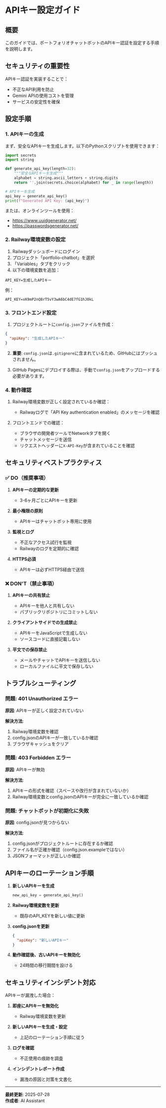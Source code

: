 # APIキー設定ガイド

## 概要

このガイドでは、ポートフォリオチャットボットのAPIキー認証を設定する手順を説明します。

## セキュリティの重要性

APIキー認証を実装することで：
- 不正なAPI利用を防止
- Gemini APIの使用コストを管理
- サービスの安定性を確保

## 設定手順

### 1. APIキーの生成

まず、安全なAPIキーを生成します。以下のPythonスクリプトを使用できます：

```python
import secrets
import string

def generate_api_key(length=32):
    """安全なAPIキーを生成"""
    alphabet = string.ascii_letters + string.digits
    return ''.join(secrets.choice(alphabet) for _ in range(length))

# APIキーを生成
api_key = generate_api_key()
print(f"Generated API Key: {api_key}")
```

または、オンラインツールを使用：
- https://www.uuidgenerator.net/
- https://passwordsgenerator.net/

### 2. Railway環境変数の設定

1. Railwayダッシュボードにログイン
2. プロジェクト「portfolio-chatbot」を選択
3. 「Variables」タブをクリック
4. 以下の環境変数を追加：

```
API_KEY=生成したAPIキー
```

例：
```
API_KEY=xK9mP2nQ8rT5vY3wA6bC4dE7fG1hJ0kL
```

### 3. フロントエンド設定

1. プロジェクトルートに`config.json`ファイルを作成：

```json
{
  "apiKey": "生成したAPIキー"
}
```

2. **重要**: `config.json`は`.gitignore`に含まれているため、GitHubにはプッシュされません。

3. GitHub Pagesにデプロイする際は、手動で`config.json`をアップロードする必要があります。

### 4. 動作確認

1. Railway環境変数が正しく設定されているか確認：
   - Railwayログで「API Key authentication enabled」のメッセージを確認

2. フロントエンドでの確認：
   - ブラウザの開発者ツールでNetworkタブを開く
   - チャットメッセージを送信
   - リクエストヘッダーに`X-API-Key`が含まれていることを確認

## セキュリティベストプラクティス

### ✅ DO（推奨事項）

1. **APIキーの定期的な更新**
   - 3-6ヶ月ごとにAPIキーを更新

2. **最小権限の原則**
   - APIキーはチャットボット専用に使用

3. **監視とログ**
   - 不正なアクセス試行を監視
   - Railwayのログを定期的に確認

4. **HTTPS必須**
   - APIキーは必ずHTTPS経由で送信

### ❌ DON'T（禁止事項）

1. **APIキーの共有禁止**
   - APIキーを他人と共有しない
   - パブリックリポジトリにコミットしない

2. **クライアントサイドでの生成禁止**
   - APIキーをJavaScriptで生成しない
   - ソースコードに直接記載しない

3. **平文での保存禁止**
   - メールやチャットでAPIキーを送信しない
   - ローカルファイルに平文で保存しない

## トラブルシューティング

### 問題: 401 Unauthorized エラー

**原因**: APIキーが正しく設定されていない

**解決方法**:
1. Railway環境変数を確認
2. config.jsonのAPIキーが一致しているか確認
3. ブラウザキャッシュをクリア

### 問題: 403 Forbidden エラー

**原因**: APIキーが無効

**解決方法**:
1. APIキーの形式を確認（スペースや改行が含まれていないか）
2. Railway環境変数とconfig.jsonのAPIキーが完全に一致しているか確認

### 問題: チャットボットが初期化に失敗

**原因**: config.jsonが見つからない

**解決方法**:
1. config.jsonがプロジェクトルートに存在するか確認
2. ファイル名が正確か確認（config.json.exampleではない）
3. JSONフォーマットが正しいか確認

## APIキーのローテーション手順

1. **新しいAPIキーを生成**
   ```python
   new_api_key = generate_api_key()
   ```

2. **Railway環境変数を更新**
   - 既存のAPI_KEYを新しい値に更新

3. **config.jsonを更新**
   ```json
   {
     "apiKey": "新しいAPIキー"
   }
   ```

4. **動作確認後、古いAPIキーを無効化**
   - 24時間の移行期間を設ける

## セキュリティインシデント対応

APIキーが漏洩した場合：

1. **即座にAPIキーを無効化**
   - Railway環境変数を更新

2. **新しいAPIキーを生成・設定**
   - 上記のローテーション手順に従う

3. **ログを確認**
   - 不正使用の痕跡を調査

4. **インシデントレポート作成**
   - 漏洩の原因と対策を文書化

---

**最終更新**: 2025-07-28  
**作成者**: AI Assistant